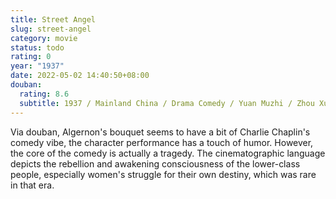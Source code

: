 ```yaml
---
title: Street Angel
slug: street-angel
category: movie
status: todo
rating: 0
year: "1937"
date: 2022-05-02 14:40:50+08:00
douban:
  rating: 8.6
  subtitle: 1937 / Mainland China / Drama Comedy / Yuan Muzhi / Zhou Xuan Zhao Dan
---
```


Via douban, Algernon's bouquet seems to have a bit of Charlie Chaplin's comedy vibe, the character performance has a touch of humor. However, the core of the comedy is actually a tragedy. The cinematographic language depicts the rebellion and awakening consciousness of the lower-class people, especially women's struggle for their own destiny, which was rare in that era.
